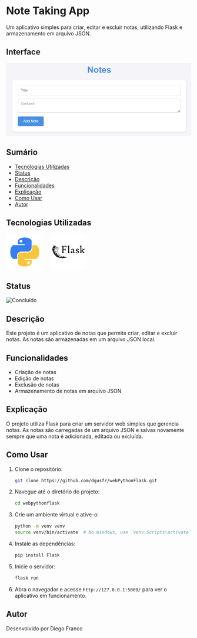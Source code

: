# Note Taking App

Um aplicativo simples para criar, editar e excluir notas, utilizando Flask e armazenamento em arquivo JSON.

## Interface

<div align="center">
  <img src="img/logo.png" alt="Imagem do Projeto" width="900">
</div>

## Sumário

- [Tecnologias Utilizadas](#tecnologias-utilizadas)
- [Status](#status)
- [Descrição](#descrição)
- [Funcionalidades](#funcionalidades)
- [Explicação](#explicação)
- [Como Usar](#como-usar)
- [Autor](#autor)

## Tecnologias Utilizadas

<div style="display: flex; flex-direction: row;">
  <div style="margin-right: 20px; display: flex; justify-content: flex-start;">
    <img src="img/python.png" alt="Logo Linguagem" width="100"/>
  </div>
  <div style="margin-right: 20px; display: flex; justify-content: flex-start;">
    <img src="img/flask.png" alt="Logo Linguagem" width="100"/>
  </div>
  
</div>

## Status

![Concluído](http://img.shields.io/static/v1?label=STATUS&message=CONCLUIDO&color=GREEN&style=for-the-badge)

## Descrição

Este projeto é um aplicativo de notas que permite criar, editar e excluir notas. As notas são armazenadas em um arquivo JSON local.

## Funcionalidades

- Criação de notas
- Edição de notas
- Exclusão de notas
- Armazenamento de notas em arquivo JSON

## Explicação

O projeto utiliza Flask para criar um servidor web simples que gerencia notas. As notas são carregadas de um arquivo JSON e salvas novamente sempre que uma nota é adicionada, editada ou excluída.

## Como Usar

1. Clone o repositório:
   ```sh
   git clone https://github.com/dgusfr/webPythonFlask.git
   ```
2. Navegue até o diretório do projeto:
   ```sh
   cd webpythonflask
   ```
3. Crie um ambiente virtual e ative-o:
   ```sh
   python -m venv venv
   source venv/bin/activate  # No Windows, use `venv\Scripts\activate`
   ```
4. Instale as dependências:
   ```sh
   pip install Flask
   ```
5. Inicie o servidor:
   ```sh
   flask run
   ```
6. Abra o navegador e acesse `http://127.0.0.1:5000/` para ver o aplicativo em funcionamento.

## Autor

Desenvolvido por Diego Franco
